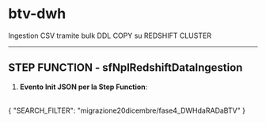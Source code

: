 # btv-dwh
Ingestion CSV tramite bulk DDL COPY su REDSHIFT CLUSTER

---------------------------------------------
STEP FUNCTION - sfNplRedshiftDataIngestion
---------------------------------------------
1) <strong>Evento Init JSON per la Step Function</strong>: 
</br>
	{
    "SEARCH_FILTER": "migrazione20dicembre/fase4_DWHdaRADaBTV"
  }
